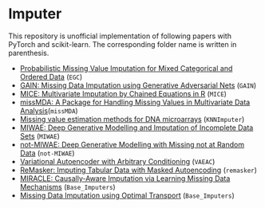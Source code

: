 # Imputer
This repository is unofficial implementation of following papers with PyTorch and scikit-learn. The corresponding folder name is written in parenthesis.
- [Probabilistic Missing Value Imputation for Mixed Categorical and Ordered Data](https://openreview.net/forum?id=h4kN_apci_R) (`EGC`)
- [GAIN: Missing Data Imputation using Generative Adversarial Nets](https://www.vanderschaar-lab.com/papers/ICML_GAIN.pdf) (`GAIN`)
- [MICE: Multivariate Imputation by Chained Equations in R](https://www.jstatsoft.org/article/view/v045i03) (`MICE`)
- [missMDA: A Package for Handling Missing Values in Multivariate Data Analysis](https://www.jstatsoft.org/article/view/v070i01)(`missMDA`)
- [Missing value estimation methods for DNA microarrays](https://academic.oup.com/bioinformatics/article/17/6/520/272365) (`KNNImputer`)
- [MIWAE: Deep Generative Modelling and Imputation of Incomplete Data Sets](https://proceedings.mlr.press/v97/mattei19a/mattei19a.pdf) (`MIWAE`)
- [not-MIWAE: Deep Generative Modelling with Missing not at Random Data](https://openreview.net/forum?id=tu29GQT0JFy) (`not-MIWAE`)
- [Variational Autoencoder with Arbitrary Conditioning](https://openreview.net/forum?id=SyxtJh0qYm) (`VAEAC`) 
- [ReMasker: Imputing Tabular Data with Masked Autoencoding](https://openreview.net/forum?id=KI9NqjLVDT) (`remasker`)
- [MIRACLE: Causally-Aware Imputation via Learning Missing Data Mechanisms](https://openreview.net/forum?id=GzeqcAUFGl0) (`Base_Imputers`) 
- [Missing Data Imputation using Optimal Transport](https://icml.cc/media/Slides/icml/2020/virtual(no-parent)-16-19-00UTC-6455-missing_data_im.pdf) (`Base_Imputers`)
